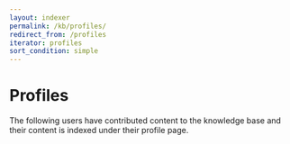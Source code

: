 ```yaml
---
layout: indexer
permalink: /kb/profiles/
redirect_from: /profiles
iterator: profiles
sort_condition: simple
---
```

# Profiles

The following users have contributed content to the knowledge base and their content is indexed under their profile page.